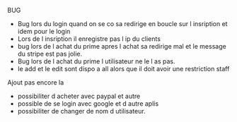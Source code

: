 BUG

- Bug lors du login quand on se co sa redirige en boucle sur l insription et idem pour le login
- Lors de l insription il enregistre pas l ip du clients
- bug lors de l achat du prime apres l achat sa redirige mal et le message du stripe est pas jolie.
- Bug lors de l achat du prime l utilisateur ne le l as pas.
- le add et le edit sont dispo a all alors que il doit avoir une restriction staff



Ajout pas encore la

- possibiliter d acheter avec paypal et autre
- possible de se login avec google et d autre aplis
- possibiliter de changer de nom d utilisateur.
